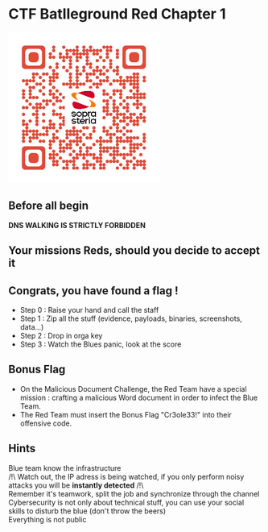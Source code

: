 # CTF Batlleground Red Chapter 1

![QRCode](Unitag_QRCode_RED.png)    

## Before all begin

__DNS WALKING IS STRICTLY FORBIDDEN__

## Your missions Reds, should you decide to accept it

## Congrats, you have found a flag !

- Step 0 : Raise your hand and call the staff
- Step 1 : Zip all the stuff (evidence, payloads, binaries, screenshots, data...)
- Step 2 : Drop in orga key 
- Step 3 : Watch the Blues panic, look at the score


## Bonus Flag

- On the Malicious Document Challenge, the Red Team have a special mission : crafting a malicious Word document in order to infect the Blue Team.
- The Red Team must insert the Bonus Flag "Cr3ole33!" into their offensive code.

## Hints

Blue team know the infrastructure    
/!\ Watch out, the IP adress is being watched, if you only perform noisy attacks you will be __instantly detected__ /!\   
Remember it's teamwork, split the job and synchronize through the channel   
Cybersecurity is not only about technical stuff, you can use your social skills to disturb the blue (don't throw the beers)   
Everything is not public
